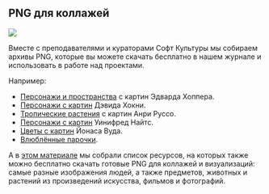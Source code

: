 ## PNG для коллажей

![](/img/IVZ_4/1647517798_png-cover.jpg#rounded)

Вместе с преподавателями и кураторами Софт Культуры мы собираем архивы PNG, которые вы можете скачать бесплатно в нашем журнале и использовать в работе над проектами.

Например:

*   [Персонажи и пространства](https://softculture.cc/blog/entries/articles/cut-out-art-lyudi-dlya-kollazha-edward-hopper) с картин Эдварда Хоппера.
*   [Персонажи с картин](https://softculture.cc/blog/entries/articles/cut-out-art-lyudi-dlya-kollazha-david-hockney) Дэвида Хокни.
*   [Тропические растения](https://softculture.cc/blog/entries/articles/cut-out-art-rasteniya-dlya-kollazha-henri-rousseau) с картин Анри Руссо.
*   [Персонажи с картин](https://softculture.cc/blog/entries/articles/cut-out-art-lyudi-dlya-kollazha-winifred-knights) Уинифред Найтс.
*   [Цветы с картин](https://softculture.cc/blog/entries/articles/cut-out-art-rasteniya-dlya-kollazha-interera) Йонаса Вуда.
*   [Влюблённые парочки](https://softculture.cc/blog/entries/articles/png-vseh-vlyublennyh-pary-parochki-i-naparniki-dlya-kollazha).

А в [этом материале](https://softculture.cc/blog/entries/articles/png-vsego-na-svete-lyudi-rasteniya-i-predmetyi-dlya-kollazha) мы собрали список ресурсов, на которых также можно бесплатно скачать готовые PNG для коллажей и визуализаций: самые разные изображения людей, а также предметов, животных и растений из произведений искусства, фильмов и фотографий.
